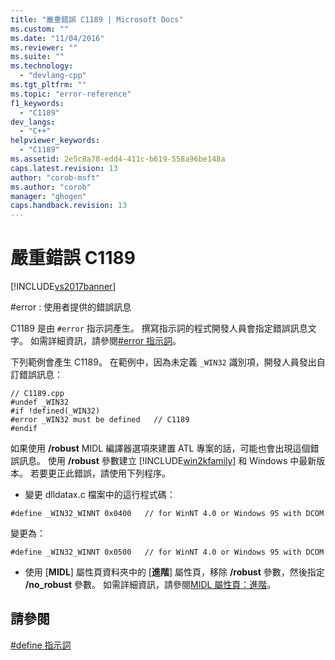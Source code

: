 ```yaml
---
title: "嚴重錯誤 C1189 | Microsoft Docs"
ms.custom: ""
ms.date: "11/04/2016"
ms.reviewer: ""
ms.suite: ""
ms.technology: 
  - "devlang-cpp"
ms.tgt_pltfrm: ""
ms.topic: "error-reference"
f1_keywords: 
  - "C1189"
dev_langs: 
  - "C++"
helpviewer_keywords: 
  - "C1189"
ms.assetid: 2e5c8a78-edd4-411c-b619-558a96be148a
caps.latest.revision: 13
author: "corob-msft"
ms.author: "corob"
manager: "ghogen"
caps.handback.revision: 13
---
```

# 嚴重錯誤 C1189
[!INCLUDE[vs2017banner](../../assembler/inline/includes/vs2017banner.md)]

\#error : 使用者提供的錯誤訊息  
  
 C1189 是由 `#error` 指示詞產生。  撰寫指示詞的程式開發人員會指定錯誤訊息文字。  如需詳細資訊，請參閱[\#error 指示詞](../../preprocessor/hash-error-directive-c-cpp.md)。  
  
 下列範例會產生 C1189。  在範例中，因為未定義 `_WIN32` 識別項，開發人員發出自訂錯誤訊息：  
  
```  
// C1189.cpp  
#undef _WIN32  
#if !defined(_WIN32)  
#error _WIN32 must be defined   // C1189  
#endif  
```  
  
 如果使用 **\/robust** MIDL 編譯器選項來建置 ATL 專案的話，可能也會出現這個錯誤訊息。  使用 **\/robust** 參數建立 [!INCLUDE[win2kfamily](../../c-runtime-library/includes/win2kfamily_md.md)] 和 Windows 中最新版本。  若要更正此錯誤，請使用下列程序。  
  
-   變更 dlldatax.c 檔案中的這行程式碼：  
  
```  
#define _WIN32_WINNT 0x0400   // for WinNT 4.0 or Windows 95 with DCOM  
```  
  
 變更為：  
  
```  
#define _WIN32_WINNT 0x0500   // for WinNT 4.0 or Windows 95 with DCOM  
```  
  
-   使用 \[**MIDL**\] 屬性頁資料夾中的 \[**進階**\] 屬性頁，移除 **\/robust** 參數，然後指定 **\/no\_robust** 參數。  如需詳細資訊，請參閱[MIDL 屬性頁：進階](../../ide/midl-property-pages-advanced.md)。  
  
## 請參閱  
 [\#define 指示詞](../../preprocessor/hash-define-directive-c-cpp.md)